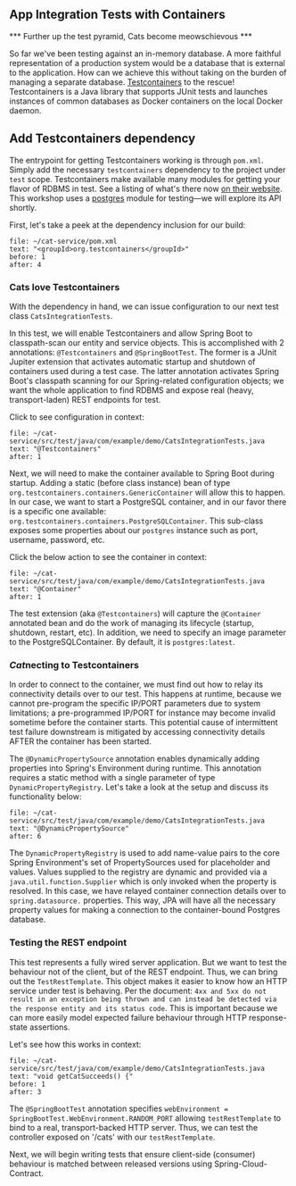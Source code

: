 ## App Integration Tests with Containers

*** Further up the test pyramid, Cats become meowschievous ***

So far we've been testing against an in-memory database. A more faithful representation of a production system would be a database that is external to the application. How can we achieve this without taking on the burden of managing a separate database. [Testcontainers](https://www.testcontainers.org) to the rescue! Testcontainers is a Java library that supports JUnit tests and launches instances of common databases as Docker containers on the local Docker daemon.

## Add Testcontainers dependency

The entrypoint for getting Testcontainers working is through `pom.xml`. Simply add the necessary `testcontainers` dependency to the project under `test` scope. Testcontainers make available many modules for getting your flavor of RDBMS in test. See a listing of what's there now [on their website](https://www.testcontainers.org/modules/databases/). This workshop uses a [postgres](https://www.testcontainers.org/modules/databases/postgres/) module for testing—we will explore its API shortly. 

First, let's take a peek at the dependency inclusion for our build:

```editor:select-matching-text
file: ~/cat-service/pom.xml
text: "<groupId>org.testcontainers</groupId>"
before: 1
after: 4
```

### Cats love Testcontainers

With the dependency in hand, we can issue configuration to our next test class `CatsIntegrationTests`. 

In this test, we will enable Testcontainers and allow Spring Boot to classpath-scan our entity and service objects. This is accomplished with 2 annotations: `@Testcontainers` and `@SpringBootTest`. The former is a JUnit Jupiter extension that activates automatic startup and shutdown of containers used during a test case. The latter annotation activates Spring Boot's classpath scanning for our Spring-related configuration objects; we want the whole application to find RDBMS and expose real (heavy, transport-laden) REST endpoints for test.

Click to see configuration in context:

```editor:select-matching-text
file: ~/cat-service/src/test/java/com/example/demo/CatsIntegrationTests.java
text: "@Testcontainers"
after: 1
```

Next, we will need to make the container available to Spring Boot during startup. Adding a static (before class instance) bean of type `org.testcontainers.containers.GenericContainer` will allow this to happen. In our case, we want to start a PostgreSQL container, and in our favor there is a specific one available: `org.testcontainers.containers.PostgreSQLContainer`. This sub-class exposes some properties about our `postgres` instance such as port, username, password, etc.

Click the below action to see the container in context:

```editor:select-matching-text
file: ~/cat-service/src/test/java/com/example/demo/CatsIntegrationTests.java
text: "@Container"
after: 1
```

The test extension (aka `@Testcontainers`) will capture the `@Container` annotated bean and do the work of managing its lifecycle (startup, shutdown, restart, etc). In addition, we need to specify an image parameter to the PostgreSQLContainer. By default, it is `postgres:latest`.

### *Cat*necting to Testcontainers

In order to connect to the container, we must find out how to relay its connectivity details over to our test. This happens at runtime, because we cannot pre-program the specific IP/PORT parameters due to system limitations; a pre-programmed IP/PORT for instance may become invalid sometime before the container starts. This potential cause of intermittent test failure downstream is mitigated by accessing connectivity details AFTER the container has been started.

The `@DynamicPropertySource` annotation enables dynamically adding properties into Spring's Environment during runtime. This annotation requires a static method with a single parameter of type `DynamicPropertyRegistry`. 
Let's take a look at the setup and discuss its functionality below:

```editor:select-matching-text
file: ~/cat-service/src/test/java/com/example/demo/CatsIntegrationTests.java
text: "@DynamicPropertySource"
after: 6
```
The `DynamicPropertyRegistry` is used to add name-value pairs to the core Spring Environment's set of PropertySources used for placeholder and values. Values supplied to the registry are dynamic and provided via a `java.util.function.Supplier` which is only invoked when the property is resolved.
In this case, we have relayed container connection details over to `spring.datasource.` properties. This way, JPA will have all the necessary property values for making a connection to the container-bound Postgres database.

### Testing the REST endpoint

This test represents a fully wired server application. But we want to test the behaviour not of the client, but of the REST endpoint. Thus, we can bring out the `TestRestTemplate`. This object makes it easier to know how an HTTP service under test is behaving. Per the document: `4xx and 5xx do not result in an exception being thrown and can instead be detected via the response entity and its status code`. This is important because we can more easily model expected failure behaviour through HTTP response-state assertions.

Let's see how this works in context:

```editor:select-matching-text
file: ~/cat-service/src/test/java/com/example/demo/CatsIntegrationTests.java
text: "void getCatSucceeds() {"
before: 1
after: 3
```

The `@SpringBootTest` annotation specifies `webEnvironment = SpringBootTest.WebEnvironment.RANDOM_PORT` allowing `testRestTemplate` to bind to a real, transport-backed HTTP server. Thus, we can test the controller exposed on '/cats' with our `testRestTemplate`.

Next, we will begin writing tests that ensure client-side (consumer) behaviour is matched between released versions using Spring-Cloud-Contract.